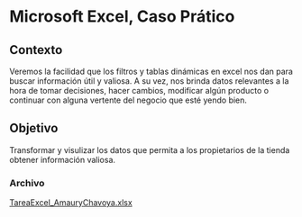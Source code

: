 # Microsoft Excel, Caso Prático

## Contexto 
Veremos la facilidad que los filtros y tablas dinámicas en excel nos dan para buscar información útil y valiosa.
A su vez, nos brinda datos relevantes a la hora de tomar decisiones, hacer cambios, modificar algún producto o continuar con alguna
vertente del negocio que esté yendo bien.

## Objetivo 
Transformar y visulizar los datos que permita a los propietarios de la tienda obtener información valiosa.


### Archivo

[TareaExcel_AmauryChavoya.xlsx](https://github.com/user-attachments/files/17237140/TareaExcel_AmauryChavoya.xlsx)
